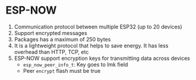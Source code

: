 # ESP-NOW

1. Communication protocol between multiple ESP32 (up to 20 devices)
2. Support encrypted messages
3. Packages has a maximum of 250 bytes
4. It is a lightweight protocol that helps to save energy. It has less overhead than HTTP, TCP, etc
5. ESP-NOW support encryption keys for transmitting data across devices
    - `esp_now_peer_info_t`: Key goes to lmk field
    - Peer `encrypt` flash must be true
